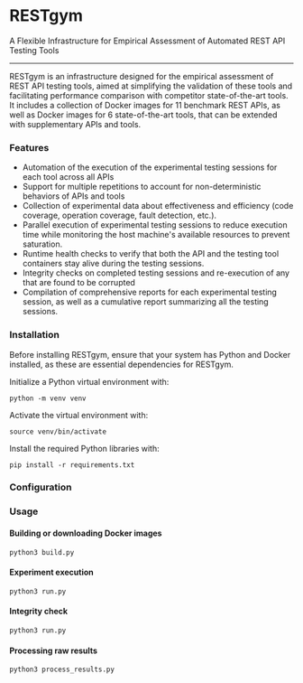# RESTgym

A Flexible Infrastructure for Empirical Assessment of Automated REST API Testing Tools

---

RESTgym is an infrastructure designed for the empirical assessment of REST API testing tools, aimed at simplifying the validation of these tools and facilitating performance comparison with competitor state-of-the-art tools. It includes a collection of Docker images for 11 benchmark REST APIs, as well as Docker images for 6 state-of-the-art tools, that can be extended with supplementary APIs and tools.


### Features

- Automation of the execution of the experimental testing sessions for each tool across all APIs
- Support for multiple repetitions to account for non-deterministic behaviors of APIs and tools
- Collection of experimental data about effectiveness and efficiency (code coverage, operation coverage, fault detection, etc.).
- Parallel execution of experimental testing sessions to reduce execution time while monitoring the host machine's available resources to prevent saturation.
- Runtime health checks to verify that both the API and the testing tool containers stay alive during the testing sessions.
- Integrity checks on completed testing sessions and re-execution of any that are found to be corrupted
- Compilation of comprehensive reports for each experimental testing session, as well as a cumulative report summarizing all the testing sessions.

### Installation

Before installing RESTgym, ensure that your system has Python and Docker installed, as these are essential dependencies for RESTgym.

Initialize a Python virtual environment with:

```
python -m venv venv
```

Activate the virtual environment with:
```
source venv/bin/activate
```

Install the required Python libraries with:
```
pip install -r requirements.txt
```

### Configuration

### Usage

#### Building or downloading Docker images
`python3 build.py`

#### Experiment execution
`python3 run.py`

#### Integrity check
`python3 run.py`

#### Processing raw results
`python3 process_results.py`